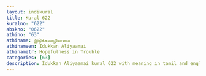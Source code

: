 ```yaml
---
layout: indikural
title: Kural 622
kuralno: "622"
abskno: "0622"
athino: "63"
athiname: இடுக்கணழியாமை
athinameen: Idukkan Aliyaamai
athinametr: Hopefulness in Trouble
categories: [63]
description: Idukkan Aliyaamai kural 622 with meaning in tamil and english 
---
```


